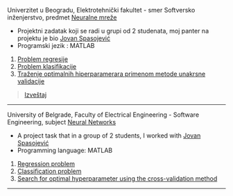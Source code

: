 Univerzitet u Beogradu, Elektrotehnički fakultet - smer Softversko inženjerstvo, predmet [Neuralne mreže](https://automatika.etf.bg.ac.rs/sr/13s053nm)

- Projektni zadatak koji se radi u grupi od 2 studenata, moj panter na projektu je bio [Jovan Spasojević](https://github.com/norephinephrine)
- Programski jezik : MATLAB

1. [Problem regresije](https://github.com/aleksa1902/ETF/blob/master/NM/NMProjekat_Jovan_Spasojevic_Aleksa_Bogdanovic/zadatak1.m)
2. [Problem klasifikacije](https://github.com/aleksa1902/ETF/blob/master/NM/NMProjekat_Jovan_Spasojevic_Aleksa_Bogdanovic/zadatak2.m)
3. [Traženje optimalnih hiperparamerara primenom metode unakrsne validacije](https://github.com/aleksa1902/ETF/blob/master/NM/NMProjekat_Jovan_Spasojevic_Aleksa_Bogdanovic/zad3.m)

> [Izveštaj](https://github.com/aleksa1902/ETF/blob/master/NM/NMProjekat_Jovan_Spasojevic_Aleksa_Bogdanovic/NM_Izvestaj_Projekta.pdf)

<hr/>

University of Belgrade, Faculty of Electrical Engineering - Software Engineering, subject [Neural Networks](https://automatika.etf.bg.ac.rs/sr/13s053nm)

- A project task that in a group of 2 students, I worked with [Jovan Spasojević](https://github.com/norephinephrine)
- Programming language: MATLAB

1. [Regression problem](https://github.com/aleksa1902/ETF/blob/master/NM/NMProjekat_Jovan_Spasojevic_Aleksa_Bogdanovic/zadatak1.m)
2. [Classification problem](https://github.com/aleksa1902/ETF/blob/master/NM/NMProjekat_Jovan_Spasojevic_Aleksa_Bogdanovic/zadatak2.m)
3. [Search for optimal hyperparameter using the cross-validation method](https://github.com/aleksa1902/ETF/blob/master/NM/NMProjekat_Jovan_Spasojevic_Aleksa_Bogdanovic/zad3.m)

<hr/>
